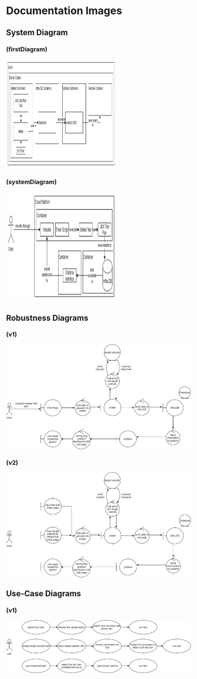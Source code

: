 # Documentation Images

## System Diagram
### (firstDiagram)
<img src="Diagram/firstDiagram.png" width="300" height="300" >


### (systemDiagram)
<img src="Diagram/systemDiagram.png" width="300" height="300" >


## Robustness Diagrams
### (v1)
<img src="Diagram/robustness_diagrams/robustnessDiagramV1.png" >


### (v2)

<img src="Diagram/robustness_diagrams/robustnessDiagramV2.png" >


## Use-Case Diagrams
### (v1)
<img src="Diagram/use_cases/useCaseDiagramV1.png" >



